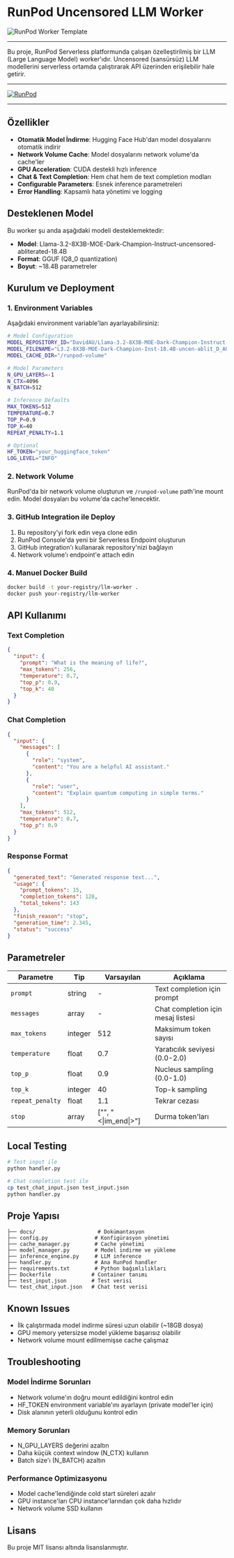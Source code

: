 # RunPod Uncensored LLM Worker

![RunPod Worker Template](https://cpjrphpz3t5wbwfe.public.blob.vercel-storage.com/worker-template_banner-zUuCAjwDuvfsINR6vKBhYvvm3TnZFB.jpeg)

---

Bu proje, RunPod Serverless platformunda çalışan özelleştirilmiş bir LLM (Large Language Model) worker'ıdır. Uncensored (sansürsüz) LLM modellerini serverless ortamda çalıştırarak API üzerinden erişilebilir hale getirir.

---

[![RunPod](https://api.runpod.io/badge/runpod-workers/worker-template)](https://www.runpod.io/console/hub/runpod-workers/worker-template)

---

## Özellikler

- **Otomatik Model İndirme**: Hugging Face Hub'dan model dosyalarını otomatik indirir
- **Network Volume Cache**: Model dosyalarını network volume'da cache'ler
- **GPU Acceleration**: CUDA destekli hızlı inference
- **Chat & Text Completion**: Hem chat hem de text completion modları
- **Configurable Parameters**: Esnek inference parametreleri
- **Error Handling**: Kapsamlı hata yönetimi ve logging

## Desteklenen Model

Bu worker şu anda aşağıdaki modeli desteklemektedir:
- **Model**: Llama-3.2-8X3B-MOE-Dark-Champion-Instruct-uncensored-abliterated-18.4B
- **Format**: GGUF (Q8_0 quantization)
- **Boyut**: ~18.4B parametreler

## Kurulum ve Deployment

### 1. Environment Variables

Aşağıdaki environment variable'ları ayarlayabilirsiniz:

```bash
# Model Configuration
MODEL_REPOSITORY_ID="DavidAU/Llama-3.2-8X3B-MOE-Dark-Champion-Instruct-uncensored-abliterated-18.4B-GGUF"
MODEL_FILENAME="L3.2-8X3B-MOE-Dark-Champion-Inst-18.4B-uncen-ablit_D_AU-Q8_0.gguf"
MODEL_CACHE_DIR="/runpod-volume"

# Model Parameters
N_GPU_LAYERS=-1
N_CTX=4096
N_BATCH=512

# Inference Defaults
MAX_TOKENS=512
TEMPERATURE=0.7
TOP_P=0.9
TOP_K=40
REPEAT_PENALTY=1.1

# Optional
HF_TOKEN="your_huggingface_token"
LOG_LEVEL="INFO"
```

### 2. Network Volume

RunPod'da bir network volume oluşturun ve `/runpod-volume` path'ine mount edin. Model dosyaları bu volume'da cache'lenecektir.

### 3. GitHub Integration ile Deploy

1. Bu repository'yi fork edin veya clone edin
2. RunPod Console'da yeni bir Serverless Endpoint oluşturun
3. GitHub integration'ı kullanarak repository'nizi bağlayın
4. Network volume'ı endpoint'e attach edin

### 4. Manuel Docker Build

```bash
docker build -t your-registry/llm-worker .
docker push your-registry/llm-worker
```

## API Kullanımı

### Text Completion

```json
{
  "input": {
    "prompt": "What is the meaning of life?",
    "max_tokens": 256,
    "temperature": 0.7,
    "top_p": 0.9,
    "top_k": 40
  }
}
```

### Chat Completion

```json
{
  "input": {
    "messages": [
      {
        "role": "system",
        "content": "You are a helpful AI assistant."
      },
      {
        "role": "user",
        "content": "Explain quantum computing in simple terms."
      }
    ],
    "max_tokens": 512,
    "temperature": 0.7,
    "top_p": 0.9
  }
}
```

### Response Format

```json
{
  "generated_text": "Generated response text...",
  "usage": {
    "prompt_tokens": 15,
    "completion_tokens": 128,
    "total_tokens": 143
  },
  "finish_reason": "stop",
  "generation_time": 2.345,
  "status": "success"
}
```

## Parametreler

| Parametre | Tip | Varsayılan | Açıklama |
|-----------|-----|------------|----------|
| `prompt` | string | - | Text completion için prompt |
| `messages` | array | - | Chat completion için mesaj listesi |
| `max_tokens` | integer | 512 | Maksimum token sayısı |
| `temperature` | float | 0.7 | Yaratıcılık seviyesi (0.0-2.0) |
| `top_p` | float | 0.9 | Nucleus sampling (0.0-1.0) |
| `top_k` | integer | 40 | Top-k sampling |
| `repeat_penalty` | float | 1.1 | Tekrar cezası |
| `stop` | array | ["</s>", "<\|im_end\|>"] | Durma token'ları |

## Local Testing

```bash
# Test input ile
python handler.py

# Chat completion test ile
cp test_chat_input.json test_input.json
python handler.py
```

## Proje Yapısı

```
├── docs/                    # Dokümantasyon
├── config.py               # Konfigürasyon yönetimi
├── cache_manager.py        # Cache yönetimi
├── model_manager.py        # Model indirme ve yükleme
├── inference_engine.py     # LLM inference
├── handler.py              # Ana RunPod handler
├── requirements.txt        # Python bağımlılıkları
├── Dockerfile             # Container tanımı
├── test_input.json        # Test verisi
└── test_chat_input.json   # Chat test verisi
```

## Known Issues

- İlk çalıştırmada model indirme süresi uzun olabilir (~18GB dosya)
- GPU memory yetersizse model yükleme başarısız olabilir
- Network volume mount edilmemişse cache çalışmaz

## Troubleshooting

### Model İndirme Sorunları
- Network volume'ın doğru mount edildiğini kontrol edin
- HF_TOKEN environment variable'ını ayarlayın (private model'ler için)
- Disk alanının yeterli olduğunu kontrol edin

### Memory Sorunları
- N_GPU_LAYERS değerini azaltın
- Daha küçük context window (N_CTX) kullanın
- Batch size'ı (N_BATCH) azaltın

### Performance Optimizasyonu
- Model cache'lendiğinde cold start süreleri azalır
- GPU instance'ları CPU instance'larından çok daha hızlıdır
- Network volume SSD kullanın

## Lisans

Bu proje MIT lisansı altında lisanslanmıştır.
